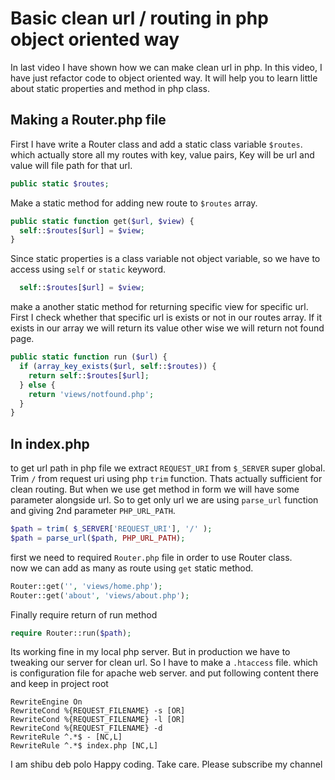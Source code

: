 # Basic clean url / routing in php object oriented way    
In last video I have shown how we can make clean url in php. In this video, I have just refactor code to object oriented way.  It will help you to learn little about static properties and method in php class.      

## Making a Router.php file
First I have write a Router class and add a static class variable `$routes`. which actually store all my routes with key, value pairs, Key will be url and value will file path for that url.      

~~~php
public static $routes;
~~~

Make a static method for adding new route to `$routes` array. 
~~~php
public static function get($url, $view) {
  self::$routes[$url] = $view;
}
~~~


Since static properties is a class variable not object variable, so we have to access using `self` or `static` keyword.    

~~~php
  self::$routes[$url] = $view;
~~~

make a another static method for returning specific view for specific url. First I check whether that specific url is exists or not in our routes array. If it exists in our array we will return its value other wise we will return not found page.    

~~~php
public static function run ($url) {
  if (array_key_exists($url, self::$routes)) {
    return self::$routes[$url];
  } else {
    return 'views/notfound.php';
  }
}
~~~

## In index.php
to get url path in php file we extract `REQUEST_URI` from `$_SERVER` super global. Trim `/` from request uri using php `trim` function. Thats actually sufficient for clean routing. But when we use get method in form we will have some parameter alongside url. So to get only url we are using `parse_url` function and giving 2nd parameter `PHP_URL_PATH`.    

~~~php
$path = trim( $_SERVER['REQUEST_URI'], '/' );
$path = parse_url($path, PHP_URL_PATH);
~~~

first we need to required `Router.php` file in order to use Router class.    
now we can add as many as route using `get` static method.     

~~~php
Router::get('', 'views/home.php');
Router::get('about', 'views/about.php');
~~~

Finally require return of run method    

~~~php
require Router::run($path);
~~~


Its working fine in my local php server. But in production we have to tweaking our server for clean url. So I have to make a `.htaccess` file. which is configuration file for apache web server. and put following content there and keep in project root   

~~~
RewriteEngine On
RewriteCond %{REQUEST_FILENAME} -s [OR]
RewriteCond %{REQUEST_FILENAME} -l [OR]
RewriteCond %{REQUEST_FILENAME} -d
RewriteRule ^.*$ - [NC,L]
RewriteRule ^.*$ index.php [NC,L]
~~~

I am shibu deb polo
Happy coding. Take care. Please subscribe my channel      









